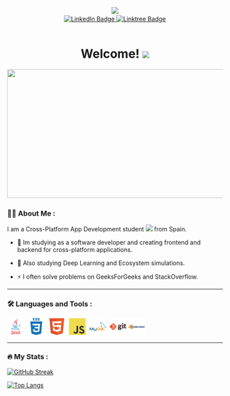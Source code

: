 <div id="startArea">
<div id="header" align="center">
  <img src="https://media.giphy.com/media/M9gbBd9nbDrOTu1Mqx/giphy.gif"width="100"/>
</div>

<div id="badges" align="center">
<a href="">
  <img src="https://img.shields.io/badge/LinkedIn-blue?style=for-the-badge&logo=linkedin&logoColor=white" alt="LinkedIn Badge"/>
</a>
<a href="https://linktr.ee/xoanouteiro">
  <img src="https://img.shields.io/badge/Linktree-green?style=for-the-badge&logo=Linktree&logoColor=white" alt="Linktree Badge"/>
</a>
  </br>
<img src="https://komarev.com/ghpvc/?username=XoanOuteiro&style=flat-square&color=blue" alt=""/>
</div>

<h1 align="center">
  Welcome!
  <img src="https://media.giphy.com/media/hvRJCLFzcasrR4ia7z/giphy.gif" width="30px"/>
</h1>
</div>

<div id="aboutmeArea">
<div align="center">
  <img src="https://media.giphy.com/media/dWesBcTLavkZuG35MI/giphy.gif" width="600" height="300"/>
</div>

### :man_technologist: About Me :

I am a Cross-Platform App Development student <img src="https://media.giphy.com/media/WUlplcMpOCEmTGBtBW/giphy.gif" width="30"> from Spain.

- :telescope: Im studying as a software developer and creating frontend and backend for cross-platform applications.

- :seedling: Also studying Deep Learning and Ecosystem simulations.

- :zap: I often solve problems on GeeksForGeeks and StackOverflow.

---

### :hammer_and_wrench: Languages and Tools :
<div>

  <img src="https://github.com/devicons/devicon/blob/master/icons/java/java-original-wordmark.svg" title="Java" alt="Java" width="40" height="40"/>&nbsp;
  <img src="https://github.com/devicons/devicon/blob/master/icons/css3/css3-plain-wordmark.svg"  title="CSS3" alt="CSS" width="40" height="40"/>&nbsp;
  <img src="https://github.com/devicons/devicon/blob/master/icons/html5/html5-original.svg" title="HTML5" alt="HTML" width="40" height="40"/>&nbsp;
  <img src="https://github.com/devicons/devicon/blob/master/icons/javascript/javascript-original.svg" title="JavaScript" alt="JavaScript" width="40" height="40"/>&nbsp;
  <img src="https://github.com/devicons/devicon/blob/master/icons/mysql/mysql-original-wordmark.svg" title="MySQL"  alt="MySQL" width="40" height="40"/>&nbsp;
  <img src="https://github.com/devicons/devicon/blob/master/icons/git/git-original-wordmark.svg" title="Git" alt="Git" width="40" height="40"/>
  <img src="https://github.com/devicons/devicon/blob/master/icons/blender/blender-original-wordmark.svg" title="Blender" alt="Blender" width="40" height="40"/>
</div>

---

### :fire: My Stats :

[![GitHub Streak](http://github-readme-streak-stats.herokuapp.com?user=XoanOuteiro&theme=dark&background=000000)](https://git.io/streak-stats)

[![Top Langs](https://github-readme-stats.vercel.app/api/top-langs/?username=XoanOuteiro&layout=compact&theme=vision-friendly-dark)](https://github.com/anuraghazra/github-readme-stats)

</div>
